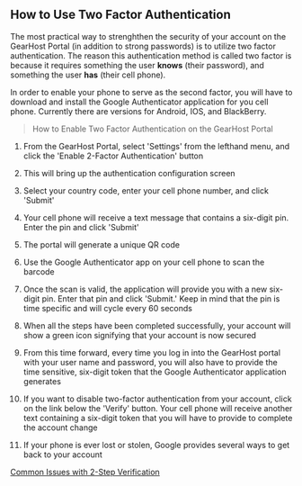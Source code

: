 
How to Use Two Factor Authentication
------------------------------------

The most practical way to strenghthen the security of your account on the GearHost Portal (in addition to strong passwords) is to utilize two factor authentication. The reason this authentication method is called two factor is because it requires something the user **knows** (their password), and something the user **has** (their cell phone).

In order to enable your phone to serve as the second factor, you will have to download and install the Google Authenticator application for you cell phone. Currently there are versions for Android, IOS, and BlackBerry.


 >How to Enable Two Factor Authentication on the GearHost Portal

1. From the GearHost Portal, select 'Settings' from the lefthand menu, and click the 'Enable 2-Factor Authentication' button
 

 
2. This will bring up the authentication configuration screen
 


3. Select your country code, enter your cell phone number, and click 'Submit'
 
4. Your cell phone will receive a text message that contains a six-digit pin. Enter the pin and click 'Submit'

5. The portal will generate a unique QR code
  


6. Use the Google Authenticator app on your cell phone to scan the barcode

7. Once the scan is  valid, the application will provide you with a new six-digit pin. Enter that pin and click  'Submit.' Keep in mind that the pin is time specific and will cycle every 60 seconds

8. When all the steps have been completed successfully, your account will show a green icon signifying that your account is now secured

9. From this time forward, every time you log in into the GearHost portal with your user name and password, you will also have to provide the time sensitive, six-digit token that the Google Authenticator application generates



10. If you want to disable two-factor authentication from your account, click on the link below the 'Verify' button. Your cell phone will receive another text containing a six-digit token that you will have to provide to complete the account change

11. If your phone is ever lost or stolen, Google provides several ways to get back to your account

   [Common Issues with 2-Step Verification](http://support.google.com/accounts/answer/185834?hl=en#phone)

[2factor]: https://raw.githubusercontent.com/GearHost/docs/master/Images/2factorauth.png
